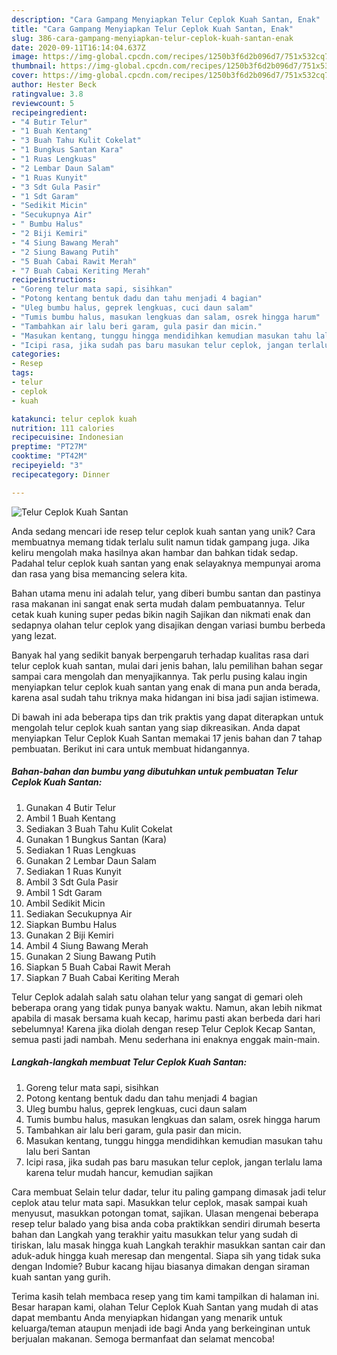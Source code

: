 ```yaml
---
description: "Cara Gampang Menyiapkan Telur Ceplok Kuah Santan, Enak"
title: "Cara Gampang Menyiapkan Telur Ceplok Kuah Santan, Enak"
slug: 386-cara-gampang-menyiapkan-telur-ceplok-kuah-santan-enak
date: 2020-09-11T16:14:04.637Z
image: https://img-global.cpcdn.com/recipes/1250b3f6d2b096d7/751x532cq70/telur-ceplok-kuah-santan-foto-resep-utama.jpg
thumbnail: https://img-global.cpcdn.com/recipes/1250b3f6d2b096d7/751x532cq70/telur-ceplok-kuah-santan-foto-resep-utama.jpg
cover: https://img-global.cpcdn.com/recipes/1250b3f6d2b096d7/751x532cq70/telur-ceplok-kuah-santan-foto-resep-utama.jpg
author: Hester Beck
ratingvalue: 3.8
reviewcount: 5
recipeingredient:
- "4 Butir Telur"
- "1 Buah Kentang"
- "3 Buah Tahu Kulit Cokelat"
- "1 Bungkus Santan Kara"
- "1 Ruas Lengkuas"
- "2 Lembar Daun Salam"
- "1 Ruas Kunyit"
- "3 Sdt Gula Pasir"
- "1 Sdt Garam"
- "Sedikit Micin"
- "Secukupnya Air"
- " Bumbu Halus"
- "2 Biji Kemiri"
- "4 Siung Bawang Merah"
- "2 Siung Bawang Putih"
- "5 Buah Cabai Rawit Merah"
- "7 Buah Cabai Keriting Merah"
recipeinstructions:
- "Goreng telur mata sapi, sisihkan"
- "Potong kentang bentuk dadu dan tahu menjadi 4 bagian"
- "Uleg bumbu halus, geprek lengkuas, cuci daun salam"
- "Tumis bumbu halus, masukan lengkuas dan salam, osrek hingga harum"
- "Tambahkan air lalu beri garam, gula pasir dan micin."
- "Masukan kentang, tunggu hingga mendidihkan kemudian masukan tahu lalu beri Santan"
- "Icipi rasa, jika sudah pas baru masukan telur ceplok, jangan terlalu lama karena telur mudah hancur, kemudian sajikan"
categories:
- Resep
tags:
- telur
- ceplok
- kuah

katakunci: telur ceplok kuah 
nutrition: 111 calories
recipecuisine: Indonesian
preptime: "PT27M"
cooktime: "PT42M"
recipeyield: "3"
recipecategory: Dinner

---
```



![Telur Ceplok Kuah Santan](https://img-global.cpcdn.com/recipes/1250b3f6d2b096d7/751x532cq70/telur-ceplok-kuah-santan-foto-resep-utama.jpg)

Anda sedang mencari ide resep telur ceplok kuah santan yang unik? Cara membuatnya memang tidak terlalu sulit namun tidak gampang juga. Jika keliru mengolah maka hasilnya akan hambar dan bahkan tidak sedap. Padahal telur ceplok kuah santan yang enak selayaknya mempunyai aroma dan rasa yang bisa memancing selera kita.

Bahan utama menu ini adalah telur, yang diberi bumbu santan dan pastinya rasa makanan ini sangat enak serta mudah dalam pembuatannya. Telur cetak kuah kuning super pedas bikin nagih Sajikan dan nikmati enak dan sedapnya olahan telur ceplok yang disajikan dengan variasi bumbu berbeda yang lezat.

Banyak hal yang sedikit banyak berpengaruh terhadap kualitas rasa dari telur ceplok kuah santan, mulai dari jenis bahan, lalu pemilihan bahan segar sampai cara mengolah dan menyajikannya. Tak perlu pusing kalau ingin menyiapkan telur ceplok kuah santan yang enak di mana pun anda berada, karena asal sudah tahu triknya maka hidangan ini bisa jadi sajian istimewa.


Di bawah ini ada beberapa tips dan trik praktis yang dapat diterapkan untuk mengolah telur ceplok kuah santan yang siap dikreasikan. Anda dapat menyiapkan Telur Ceplok Kuah Santan memakai 17 jenis bahan dan 7 tahap pembuatan. Berikut ini cara untuk membuat hidangannya.

<!--inarticleads1-->

##### Bahan-bahan dan bumbu yang dibutuhkan untuk pembuatan Telur Ceplok Kuah Santan:

1. Gunakan 4 Butir Telur
1. Ambil 1 Buah Kentang
1. Sediakan 3 Buah Tahu Kulit Cokelat
1. Gunakan 1 Bungkus Santan (Kara)
1. Sediakan 1 Ruas Lengkuas
1. Gunakan 2 Lembar Daun Salam
1. Sediakan 1 Ruas Kunyit
1. Ambil 3 Sdt Gula Pasir
1. Ambil 1 Sdt Garam
1. Ambil Sedikit Micin
1. Sediakan Secukupnya Air
1. Siapkan  Bumbu Halus
1. Gunakan 2 Biji Kemiri
1. Ambil 4 Siung Bawang Merah
1. Gunakan 2 Siung Bawang Putih
1. Siapkan 5 Buah Cabai Rawit Merah
1. Siapkan 7 Buah Cabai Keriting Merah


Telur Ceplok adalah salah satu olahan telur yang sangat di gemari oleh beberapa orang yang tidak punya banyak waktu. Namun, akan lebih nikmat apabila di masak bersama kuah kecap, harimu pasti akan berbeda dari hari sebelumnya! Karena jika diolah dengan resep Telur Ceplok Kecap Santan, semua pasti jadi nambah. Menu sederhana ini enaknya enggak main-main. 

<!--inarticleads2-->

##### Langkah-langkah membuat Telur Ceplok Kuah Santan:

1. Goreng telur mata sapi, sisihkan
1. Potong kentang bentuk dadu dan tahu menjadi 4 bagian
1. Uleg bumbu halus, geprek lengkuas, cuci daun salam
1. Tumis bumbu halus, masukan lengkuas dan salam, osrek hingga harum
1. Tambahkan air lalu beri garam, gula pasir dan micin.
1. Masukan kentang, tunggu hingga mendidihkan kemudian masukan tahu lalu beri Santan
1. Icipi rasa, jika sudah pas baru masukan telur ceplok, jangan terlalu lama karena telur mudah hancur, kemudian sajikan


Cara membuat Selain telur dadar, telur itu paling gampang dimasak jadi telur ceplok atau telur mata sapi. Masukkan telur ceplok, masak sampai kuah menyusut, masukkan potongan tomat, sajikan. Ulasan mengenai beberapa resep telur balado yang bisa anda coba praktikkan sendiri dirumah beserta bahan dan Langkah yang terakhir yaitu masukkan telur yang sudah di tiriskan, lalu masak hingga kuah Langkah terakhir masukkan santan cair dan aduk-aduk hingga kuah meresap dan mengental. Siapa sih yang tidak suka dengan Indomie? Bubur kacang hijau biasanya dimakan dengan siraman kuah santan yang gurih. 

Terima kasih telah membaca resep yang tim kami tampilkan di halaman ini. Besar harapan kami, olahan Telur Ceplok Kuah Santan yang mudah di atas dapat membantu Anda menyiapkan hidangan yang menarik untuk keluarga/teman ataupun menjadi ide bagi Anda yang berkeinginan untuk berjualan makanan. Semoga bermanfaat dan selamat mencoba!
